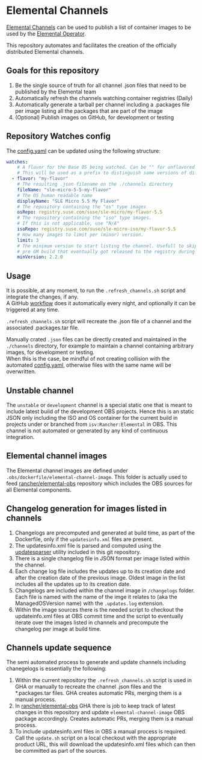 # Elemental Channels

[Elemental Channels](https://elemental.docs.rancher.com/next/channels) can be used to publish a list of container images to be used by the [Elemental Operator](https://elemental.docs.rancher.com).  

This repository automates and facilitates the creation of the officially distributed Elemental channels.  

## Goals for this repository

1. Be the single source of truth for all channel .json files that need to be published by the Elemental team
1. Automatically refresh the channels watching container registries (Daily)
1. Automatically generate a tarball per channel including a .packages file per image listing all the packages that are part of the image
1. (Optional) Publish images on GitHub, for development or testing

## Repository Watches config

The [config.yaml](./config.yaml) can be updated using the following structure:

```yaml
watches: 
    # A flavor for the Base OS being watched. Can be "" for unflavored images.
    # This will be used as a prefix to distinguish same versions of different flavors.
  - flavor: "my-flavor"
    # The resulting .json filename on the ./channels directory
    fileName: "sle-micro-5-5-my-flavor"
    # The OS human readable name
    displayName: "SLE Micro 5.5 My Flavor"
    # The repository containing the "os" type images
    osRepo: registry.suse.com/suse/sle-micro/my-flavor-5.5
    # The repository containing the "iso" type images.
    # If this is not applicable, use "N/A"
    isoRepo: registry.suse.com/suse/sle-micro-iso/my-flavor-5.5
    # How many images to limit per (minor) version.
    limit: 3
    # The minimum version to start listing the channel. Usefull to skip any
    # pre GM build that eventually got released to the registry during release preparation.
    minVersion: 2.2.0
```

## Usage

It is possible, at any moment, to run the `.refresh_channels.sh` script and integrate the changes, if any.  
A GitHub [workflow](.github/workflows/refresh-channels.yaml) does it automatically every night, and optionally it can be triggered at any time.

`.refresh_channels.sh` script will recreate the .json file of a channel and the associated .packages.tar file.

Manually crated `.json` files can be directly created and maintained in the `./channels` directory, for example to maintain a channel containing arbitrary images, for development or testing.  
When this is the case, be mindful of not creating collision with the automated [config.yaml](./config.yaml), otherwise files with the same name will be overwritten.

## Unstable channel

The `unstable` or `development` channel is a special static one that is meant to include latest build of the development OBS projects. Hence this is an static JSON only
including the ISO and OS container for the current build in projects under or branched from `isv:Rancher:Elemental` in OBS. This channel is not automated or generated by
any kind of continuous integration.

## Elemental channel images

The Elemental channel images are defined under `.obs/dockerfile/elemental-channel-image`. 
This folder is actually used to feed [rancher/elemental-obs](https://github.com/rancher/elemental-obs)
repository which includes the OBS sources for all Elemental components.

## Changelog generation for images listed in channels

1. Changelogs are precomputed and generated at build time, as part of the Dockerfile, only if the `updatesinfo.xml` files are present.
1. The updatesinfo.xml file is parsed and computed using the [updatesparser](https://github.com/rancher/elemental-channels/blob/main/updatesparser/README.md) utility included in this git repository.
1. There is a single changelog file in JSON format per image listed within the channel.
1. Each change log file includes the updates up to its creation date and after the creation date of the previous image. Oldest image in the list includes all the updates up to its creation date.
1. Changelogs are included within the channel image in `/changelogs` folder. Each file is named with the name of the imge it relates to (aka the ManagedOSVersion name) with the `.updates.log` extension.
1. Within the image sources there is the needed script to checkout the updateinfo.xml files at OBS commit time and the script to eventually iterate over the images listed in channels and precompute the changelog per image at build time.

## Channels update sequence

The semi automated process to generate and update channels including chanegelogs is essentially the following:

1. Within the current repository the `.refresh_channels.sh` script is used in GHA or manually to recreate the channel .json files and the \*.packages.tar files. GHA creates automatic PRs, merging them is a manual process.
2. In [rancher/elemental-obs](https://github.com/rancher/elemental-obs) GHA there is job to keep track of latest changes in this repository and update `elemental-channel-image` OBS package accordingly. Creates automatic PRs, merging them is a manual process.
3. To include updatesinfo.xml files in OBS a manual process is required. Call the `update.sh` script on a local checkout with the appropriate product URL, this will download the updatesinfo.xml files which can then be committed as part of the sources.
